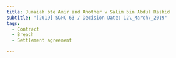 ```yaml
---
title: Jumaiah bte Amir and Another v Salim bin Abdul Rashid
subtitle: "[2019] SGHC 63 / Decision Date: 12\_March\_2019"
tags:
  - Contract
  - Breach
  - Settlement agreement

---
```


